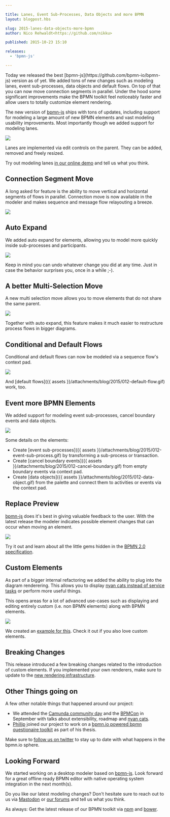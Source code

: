 ```yaml
---

title: Lanes, Event Sub-Processes, Data Objects and more BPMN
layout: blogpost.hbs

slug: 2015-lanes-data-objects-more-bpmn
author: Nico Rehwaldt<https://github.com/nikku>

published: 2015-10-23 15:10

releases:
  - 'bpmn-js'

---
```



<p class="introduction">
  Today we released the best [bpmn-js](https://github.com/bpmn-io/bpmn-js) version as of yet. We added tons of new changes such as modeling lanes, event sub-processes, data objects and default flows. On top of that you can now move connection segments in parallel. Under the hood some significant improvements make the BPMN toolkit feel noticeably faster and allow users to totally customize element rendering.
</p>

<!-- continue -->

The new version of [bpmn-js](https://github.com/bpmn-io/bpmn-js) ships with tons of updates, including support for modeling a large amount of new BPMN elements and vast modeling usability improvements. Most importantly though we added support for modeling lanes.

<div class="figure">
  <a href="http://demo.bpmn.io/new">
    <img src="{{ assets }}/attachments/blog/2015/012-lane-add.gif">
  </a>
</div>

Lanes are implemented via edit controls on the parent. They can be added, removed and freely resized.

Try out modeling lanes [in our online demo](http://demo.bpmn.io) and tell us what you think.


## Connection Segment Move

A long asked for feature is the ability to move vertical and horizontal segments of flows in parallel. Connection move is now available in the modeler and makes sequence and message flow relayouting a breeze.

<div class="figure">
  <img src="{{ assets }}/attachments/blog/2015/
012-segment-move.gif">
</div>


## Auto Expand

We added auto expand for elements, allowing you to model more quickly inside sub-processes and participants.

<div class="figure">
  <img src="{{ assets }}/attachments/blog/2015/012-auto-expand.gif">
</div>

Keep in mind you can undo whatever change you did at any time. Just in case the behavior surprises you, once in a while ;-).


## A better Multi-Selection Move

A new multi selection move allows you to move elements that do not share the same parent.

<div class="figure">
  <img src="{{ assets }}/attachments/blog/2015/012-multi-selection-move-2.gif">
</div>

Together with auto expand, this feature makes it much easier to restructure process flows in bigger diagrams.


## Conditional and Default Flows

Conditional and default flows can now be modeled via a sequence flow's context pad.

<div class="figure">
  <img src="{{ assets }}/attachments/blog/2015/012-conditional-flow.gif">
</div>

And [default flows]({{ assets }}/attachments/blog/2015/012-default-flow.gif) work, too.


## Event more BPMN Elements

We added support for modeling event sub-processes, cancel boundary events and data objects.

<div class="figure">
  <img src="{{ assets }}/attachments/blog/2015/012-more-bpmn-elements.png">
</div>


Some details on the elements:

* Create [event sub-processes]({{ assets }}/attachments/blog/2015/012-event-sub-process.gif) by transforming a sub-process or transaction.
* Create [cancel boundary events]({{ assets }}/attachments/blog/2015/012-cancel-boundary.gif) from empty boundary events via context pad.
* Create [data objects]({{ assets }}/attachments/blog/2015/012-data-object.gif) from the palette and connect them to activities or events via the context pad.


## Replace Preview

[bpmn-js](https://github.com/bpmn-io/bpmn-js) does it's best in giving valuable feedback to the user. With the latest release the modeler indicates possible element changes that can occur when moving an element.

<div class="figure">
  <img src="{{ assets }}/attachments/blog/2015/012-non-interrupting-replace-preview.gif">
</div>

Try it out and learn about all the little gems hidden in the [BPMN 2.0 specification](www.omg.org/spec/BPMN/20100601/10-06-02.pdf).


## Custom Elements

As part of a bigger internal refactoring we added the ability to plug into the diagram renderering. This allows you to display [nyan cats instead of service tasks](https://github.com/nikku/bpmn-js-nyan) or perform more useful things.

This opens areas for a lot of advanced use-cases such as displaying and editing entirely custom (i.e. non BPMN elements) along with BPMN elements.

<div class="figure">
  <img src="{{ assets }}/attachments/blog/2015/012-custom-elements.png">
</div>

We created an [example for this](https://github.com/bpmn-io/bpmn-js-examples/tree/master/custom-elements). Check it out if you also love custom elements.


## Breaking Changes

This release introduced a few breaking changes related to the introduction of custom elements. If you implemented your own renderers, make sure to update to the [new rendering infrastructure](https://github.com/bpmn-io/bpmn-js/blob/master/lib/draw/BpmnRenderer.js#L32).



## Other Things going on

A few other notable things that happened around our project:

* We attended the [Camunda community day](http://blog.camunda.org/2015/09/impressions-from-camunda-community-day.html) and the [BPMCon](http://bpmcon.de) in September with talks about extensibility, roadmap and [nyan cats](https://github.com/nikku/bpmn-js-nyan).
* [Phillip](https://github.com/PHILIPPFROMME) joined our project to work on a [bpmn.io powered bpmn questionaire toolkit](http://bpmn.io/blog/posts/2015-bpmn-questionnaire.html) as part of his thesis.

Make sure to [follow us on twitter](https://twitter.com/bpmn_io) to stay up to date with what happens in the bpmn.io sphere.


## Looking Forward

We started working on a desktop modeler based on [bpmn-js](https://github.com/bpmn-io/bpmn-js). Look forward for a great offline ready BPMN editor with native operating system integration in the next month(s).

Do you like our latest modeling changes? Don't hesitate sure to reach out to us via [Mastodon](https://fosstodon.org/@bpmn_io) or [our forums](https://forum.bpmn.io) and tell us what you think.


As always: Get the latest release of our BPMN toolkit via [npm](https://www.npmjs.com/package/bpmn-js) and [bower](https://github.com/bpmn-io/bower-bpmn-js).

